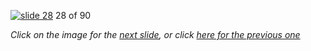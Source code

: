 [![slide 28](https://dl.dropboxusercontent.com/u/2977490/presentations/cookbook/28.jpg)](29.md)
28 of 90

_Click on the image for the [next slide](29.md), or click [here for the previous one](27.md)_